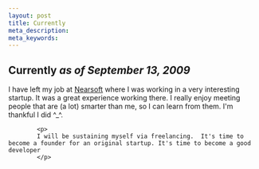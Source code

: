 ```yaml
---
layout: post
title: Currently
meta_description: 
meta_keywords: 
---
```

 <h2>Currently <em>as of September 13, 2009</em></h2>
            <p>
            I have left my job at <a href="http://nearsoft.com">Nearsoft</a> where I was working in a very interesting startup. It was a great experience working there. I really enjoy meeting people
            that are (a lot) smarter than me, so I can learn from them. I'm thankful I did ^_^. 
            </p>

            <p>
            I will be sustaining myself via freelancing.  It's time to become a founder for an original startup. It's time to become a good developer
            </p>

